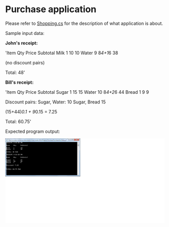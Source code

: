 # Purchase application

Please refer to [Shopping.cs](https://github.com/volodymyr20/Purchase/blob/master/Purchase/Shopping.cs) for the description of what application is about.

Sample input data: 

**John's receipt:**

'Item 	Qty		Price	Subtotal
Milk 	1 		10 		10
Water	9		8*4+1*6	38

(no discount pairs)

Total: 48'

**Bill's receipt:**

'Item 	Qty		Price	Subtotal
Sugar 	1 		15		15
Water 	10		8*4+2*6	44
Bread 	1 		9		9 

Discount pairs: 
Sugar, Water: 10 
Sugar, Bread 15 
 
(15+44)*0.1 + 9*0.15 = 7.25

Total: 60.75'

Expected program output: 

![alt tag](https://github.com/volodymyr20/Purchase/blob/master/output.png)

